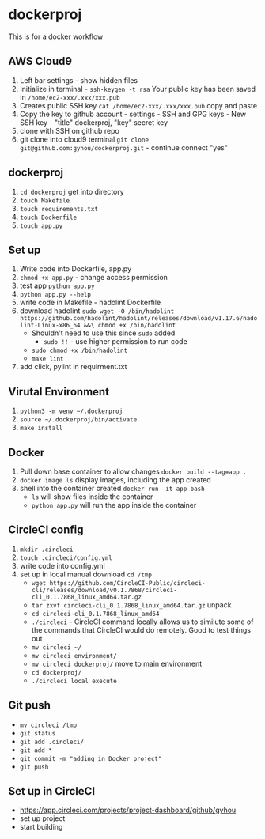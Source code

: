 # dockerproj
This is for a docker workflow

## AWS Cloud9
1. Left bar settings - show hidden files
1. Initialize in terminal - `ssh-keygen -t rsa`
Your public key has been saved in `/home/ec2-xxx/.xxx/xxx.pub`
1. Creates public SSH key `cat /home/ec2-xxx/.xxx/xxx.pub` copy and paste
1. Copy the key to github account - settings - SSH and GPG keys - New SSH key - "title" dockerproj, "key" secret key
1. clone with SSH on github repo
1. git clone into cloud9 terminal `git clone git@github.com:gyhou/dockerproj.git` - continue connect "yes"

## dockerproj
1. `cd dockerproj` get into directory
1. `touch Makefile`
1. `touch requirements.txt`
1. `touch Dockerfile`
1. `touch app.py`

## Set up 
1. Write code into Dockerfile, app.py
1. `chmod +x app.py` - change access permission
1. test app `python app.py`
1. `python app.py --help`
1. write code in Makefile - hadolint Dockerfile
1. download hadolint `sudo wget -O /bin/hadolint https://github.com/hadolint/hadolint/releases/download/v1.17.6/hadolint-Linux-x86_64 &&\ chmod +x /bin/hadolint`
    - Shouldn't need to use this since `sudo` added
      - `sudo !!` - use higher permission to run code
    - `sudo chmod +x /bin/hadolint`
    - `make lint`
1. add click, pylint in requirment.txt

## Virutal Environment
1. `python3 -m venv ~/.dockerproj`
1. `source ~/.dockerproj/bin/activate`
1. `make install`

## Docker
1. Pull down base container to allow changes `docker build --tag=app .`
1. `docker image ls` display images, including the app created
1. shell into the container created `docker run -it app bash`
    - `ls` will show files inside the container
    - `python app.py` will run the app inside the container
    
## CircleCI config
1. `mkdir .circleci`
1. `touch .circleci/config.yml`
1. write code into config.yml
1. set up in local manual download `cd /tmp`
    - `wget https://github.com/CircleCI-Public/circleci-cli/releases/download/v0.1.7868/circleci-cli_0.1.7868_linux_amd64.tar.gz`
    - `tar zxvf circleci-cli_0.1.7868_linux_amd64.tar.gz` unpack
    - `cd circleci-cli_0.1.7868_linux_amd64`
    - `./circleci` - CircleCI command locally allows us to similute some of the commands that CircleCI would do remotely. Good to test things out
    - `mv circleci ~/`
    - `mv circleci environment/`
    - `mv circleci dockerproj/` move to main environment
    - `cd dockerproj/`
    - `./circleci local execute`
    
## Git push
- `mv circleci /tmp`
- `git status`
- `git add .circleci/`
- `git add *`
- `git commit -m "adding in Docker project"`
- `git push`

## Set up in CircleCI
- https://app.circleci.com/projects/project-dashboard/github/gyhou
- set up project
- start building
